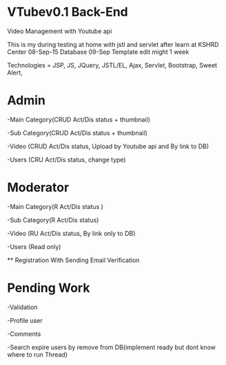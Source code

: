 # VTubev0.1 Back-End
Video Management with Youtube api

This is my during testing at home with jstl and servlet after learn at
KSHRD Center 08-Sep-15 Database 09-Sep Template edit might 1 week

Technologies = JSP, JS, JQuery, JSTL/EL, Ajax, Servlet, Bootstrap, Sweet Alert,

# Admin

  -Main Category(CRUD Act/Dis status + thumbnail)
  
  -Sub Category(CRUD Act/Dis status + thumbnail)
  
  -Video (CRUD Act/Dis status, Upload by Youtube api and By link to DB)
  
  -Users (CRU Act/Dis status, change type)
  
# Moderator

  -Main Category(R Act/Dis status )
  
  -Sub Category(R Act/Dis status)
  
  -Video (RU Act/Dis status, By link only to DB)
  
  -Users (Read only)
  
** Registration With Sending Email Verification

# Pending Work

  -Validation
  
  -Profile user
  
  -Comments
  
  -Search expire users by remove from DB(implement ready but dont know where to run Thread)
